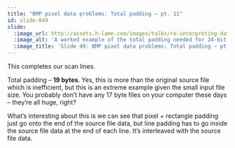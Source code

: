 ```yaml
---
title: "BMP pixel data problems: Total padding – pt. 11"
id: slide-049
slide:
  :image_url: http://assets.h-lame.com/images/talks/re-interpreting-data/rubyconf-2023/slides/031-stage-11.png
  :image_alt: 'A worked example of the total padding needed for 24-bit colour depth with a 17 byte file – showing the rows of pixels + `null` bytes as complete scan lines; text: Total Padding; 24-bit colour with 17 byte source file; 17 byte file + 1 byte + 9 bytes (3 pixels) + 9 bytes (3 scan lines)'
  :image_title: 'Slide 49: BMP pixel data problems: Total padding – pt. 11'
---
```

This completes our scan lines.

Total padding – **19 bytes**.  Yes, this is more than the original source file which is inefficient, but this is an extreme example given the small input file size.  You probably don’t have any 17 byte files on your computer these days – they’re all huge, right?

What’s interesting about this is we can see that pixel + rectangle padding just go onto the end of the source file data, but line padding has to go inside the source file data at the end of each line.  It’s interleaved with the source file data.
